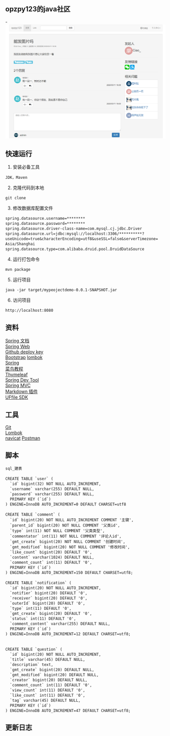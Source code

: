## opzpy123的java社区

-![index.png](index.png)

## 快速运行
1. 安装必备工具  
````
JDK，Maven
````
2. 克隆代码到本地
````
git clone
````

3. 修改数据库配置文件
````
spring.datasource.username=********
spring.datasource.password=********
spring.datasource.driver-class-name=com.mysql.cj.jdbc.Driver
spring.datasource.url=jdbc:mysql://localhost:3306/**********?useUnicode=true&characterEncoding=utf8&useSSL=false&serverTimezone= Asia/Shanghai 
spring.datasource.type=com.alibaba.druid.pool.DruidDataSource
````
4. 运行打包命令
````
mvn package
````
5. 运行项目  
````
java -jar target/mypeojectdemo-0.0.1-SNAPSHOT.jar
````
6. 访问项目
````
http://localhost:8080
````


## 资料
[Spring 文档](https://spring.io/guides)    
[Spring Web](https://spring.io/guides/gs/serving-web-content/)   
[Github deploy key](https://developer.github.com/v3/guides/managing-deploy-keys/#deploy-keys)    
[Bootstrap](https://v3.bootcss.com/getting-started/) 
[lombok](https://projectlombok.org/)   
[Spring](https://docs.spring.io/spring-boot/docs/2.0.0.RC1/reference/htmlsingle/#boot-features-embedded-database-support)    
[菜鸟教程](https://www.runoob.com/mysql/mysql-insert-query.html)    
[Thymeleaf](https://www.thymeleaf.org/doc/tutorials/3.0/usingthymeleaf.html#setting-attribute-values)    
[Spring Dev Tool](https://docs.spring.io/spring-boot/docs/2.0.0.RC1/reference/htmlsingle/#using-boot-devtools)  
[Spring MVC](https://docs.spring.io/spring/docs/5.0.3.RELEASE/spring-framework-reference/web.html#mvc-handlermapping-interceptor)  
[Markdown 插件](http://editor.md.ipandao.com/)   
[UFfile SDK](https://github.com/ucloud/ufile-sdk-java) 

## 工具
[Git](https://git-scm.com/download)   
[Lombok](https://www.projectlombok.org)    
[navicat](https://www.navicat.com.cn/) 
[Postman](https://chrome.google.com/webstore/detail/coohjcphdfgbiolnekdpbcijmhambjff)

## 脚本
````
sql_建表

CREATE TABLE `user` (
  `id` bigint(32) NOT NULL AUTO_INCREMENT,
  `username` varchar(255) DEFAULT NULL,
  `password` varchar(255) DEFAULT NULL,
  PRIMARY KEY (`id`)
) ENGINE=InnoDB AUTO_INCREMENT=0 DEFAULT CHARSET=utf8

CREATE TABLE `comment` (
  `id` bigint(20) NOT NULL AUTO_INCREMENT COMMENT '主键',
  `parent_id` bigint(20) NOT NULL COMMENT '父类id',
  `type` int(11) NOT NULL COMMENT '父类类型',
  `commentator` int(11) NOT NULL COMMENT '评论人id',
  `gmt_create` bigint(20) NOT NULL COMMENT '创建时间',
  `gmt_modified` bigint(20) NOT NULL COMMENT '修改时间',
  `like_count` bigint(20) DEFAULT '0',
  `content` varchar(1024) DEFAULT NULL,
  `comment_count` int(11) DEFAULT '0',
  PRIMARY KEY (`id`)
) ENGINE=InnoDB AUTO_INCREMENT=150 DEFAULT CHARSET=utf8;

CREATE TABLE `notification` (
  `id` bigint(20) NOT NULL AUTO_INCREMENT,
  `notifier` bigint(20) DEFAULT '0',
  `receiver` bigint(20) DEFAULT '0',
  `outerId` bigint(20) DEFAULT '0',
  `type` int(11) DEFAULT '0',
  `gmt_create` bigint(20) DEFAULT '0',
  `status` int(11) DEFAULT '0',
  `comment_content` varchar(255) DEFAULT NULL,
  PRIMARY KEY (`id`)
) ENGINE=InnoDB AUTO_INCREMENT=12 DEFAULT CHARSET=utf8;


CREATE TABLE `question` (
  `id` bigint(20) NOT NULL AUTO_INCREMENT,
  `title` varchar(45) DEFAULT NULL,
  `description` text,
  `gmt_create` bigint(20) DEFAULT NULL,
  `gmt_modified` bigint(20) DEFAULT NULL,
  `creator` bigint(20) DEFAULT NULL,
  `comment_count` int(11) DEFAULT '0',
  `view_count` int(11) DEFAULT '0',
  `like_count` int(11) DEFAULT '0',
  `tag` varchar(45) DEFAULT NULL,
  PRIMARY KEY (`id`)
) ENGINE=InnoDB AUTO_INCREMENT=47 DEFAULT CHARSET=utf8;
````

## 更新日志
